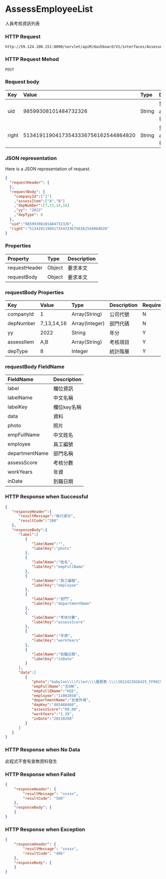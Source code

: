# AssessEmployeeList
人員考核資訊列表

### HTTP Request
```
http://59.124.100.151:8090/servlet/apiM/dashboard/V1/interfaces/AssessAnalysis/AssessEmployeeList
```

### HTTP Request Mehod
```
POST
```

### Request body
| Key | Value | Type | Description |
|:----------|:-------------|:-----|:------------|
| uid | 98599308101484732326 | String | 需透過apiLogin取得
| right | 51341911904173543336756162544864820 | String | 需透過apiLogin取得 |

### JSON representation

Here is a JSON representation of request.
```json
{
  "requestHeader": {
  },
  "requestBody": {
    "companyId":["1"]
    ,"assessItem":["A","B"]
    ,"depNumber":[7,13,14,16]
    ,"yy": "2022"
    ,"depType": 8
  },
  "uid":"98599308101484732326",
  "right":"51341911904173543336756162544864820"
}
```

### Properties
| Property | Type | Description |
|:---------|:-----|:------------|
| requestHeader | Object | 要求本文 |
| requestBody | Object | 要求本文 |

### requestBody Properties
| Key | Value | Type | Description | Required | Format |
|:----------|:-------------|:-----|:------------|:------------|:------------|
| companyId | 1 | Array(String) | 公司代號 | N | n/a |
| depNumber | 7,13,14,16 | Array(Integer) | 部門代碼 | N | n/a |
| yy | 2022 | String | 年分 | Y | YYYY |
| assessItem | A,B | Array(String) | 考核項目 | Y | n/a |
| depType | 8 | Integer | 統計階層 | Y | n/a |

### requestBody FieldName
| FieldName | Description |
|:----------|:-------------|
| label | 欄位資訊 |
| labelName | 中文名稱 |
| labelKey | 欄位key名稱 |
| data | 資料 |
| photo | 照片 |
| empFullName | 中文姓名 |
| employee | 員工編號 |
| departmentName | 部門名稱 |
| assessScore | 考核分數 |
| workYears | 年資 |
| inDate | 到職日期 |

### HTTP Response when Successful
```json
{
   "responseHeader":{
      "resultMessage":"執行成功",
      "resultCode":"200"
   },
   "responseBody":{
      "label":[
         {
            "labelName":"",
            "labelKey":"photo"
         },
         {
            "labelName":"姓名",
            "labelKey":"empFullName"
         },
         {
            "labelName":"員工編號",
            "labelKey":"employee"
         },
         {
            "labelName":"部門",
            "labelKey":"departmentName"
         },
         {
            "labelName":"考核分數",
            "labelKey":"assessScore"
         },
         {
            "labelName":"年資",
            "labelKey":"workYears"
         },
         {
            "labelName":"到職日期",
            "labelKey":"inDate"
         }
      ],
      "data":[
         {
            "photo":"babylon\\\\files\\\\履歷表.\\\\1612422826425_FF06C9BA-F491-4DE4-A926-044846627EC7.jpeg",
            "empFullName":"王O彬",
            "empFullEName":"KEE",
            "employee":"11002058",
            "departmentName":"友善外場",
            "depKey":"465468468",
            "assessScore":"60.00",
            "workYears":"1.39",
            "inDate":"20210208"
         }
      ]
   }
}
```

### HTTP Response when No Data
此程式不會有查無資料發生

### HTTP Response when Failed
```json
{
    "responseHeader": {
        "resultMessage": "xxxxx",
        "resultCode": "500"
    },
    "responseBody": {
    }
}
```

### HTTP Response when Exception
```json
{
    "responseHeader": {
        "resultMessage": "xxxxx",
        "resultCode": "406"
    },
    "responseBody": {
    }
}
```
